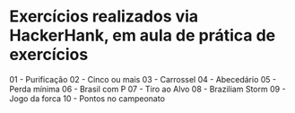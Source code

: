 # Exercícios realizados via HackerHank, em aula de prática de exercícios 
01 - Purificação
02 - Cinco ou mais
03 - Carrossel
04 - Abecedário
05 - Perda mínima
06 - Brasil com P
07 - Tiro ao Alvo
08 - Braziliam Storm
09 - Jogo da forca
10 - Pontos no campeonato